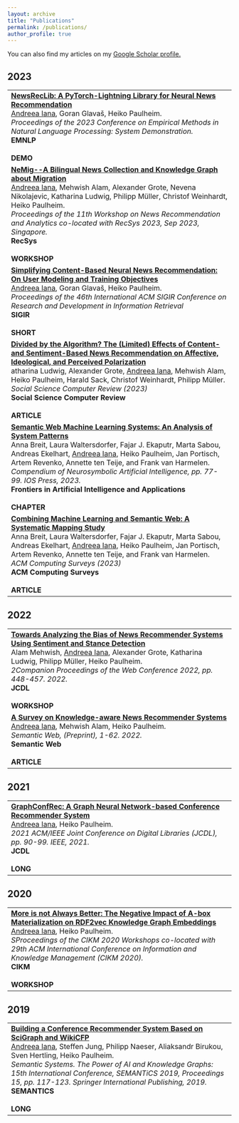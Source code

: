 ```yaml
---
layout: archive
title: "Publications"
permalink: /publications/
author_profile: true
---
```


You can also find my articles on my <u><a href="{{author.googlescholar}}">Google Scholar profile</a>.</u>

<!-- {% include base_path %}

{% for post in site.publications reversed %}
  {% include archive-single.html %}
{% endfor %} -->

## 2023

<table>
    <tr> 
        <td><a href="https://arxiv.org/pdf/2310.01146.pdf/"><b>NewsRecLib: A PyTorch-Lightning Library for Neural News Recommendation</b></a><br>
        <u>Andreea Iana</u>, Goran Glavaš, Heiko Paulheim.<br>
        <i>Proceedings of the 2023 Conference on Empirical Methods in Natural Language Processing: System Demonstration.</i><br>
        <div class="conf_button"><b>EMNLP</b></div>&nbsp;<div class="paper_button"><b>DEMO</b></div>
        </td>
    </tr>
    <tr> 
        <td><a href="https://telecom-paris.hal.science/hal-04197081v1/file/2309.00550.pdf/"><b>NeMig--A Bilingual News Collection and Knowledge Graph about Migration</b></a><br>
        <u>Andreea Iana</u>, Mehwish Alam, Alexander Grote, Nevena Nikolajevic, Katharina Ludwig, Philipp Müller, Christof Weinhardt, Heiko Paulheim.<br>
        <i>Proceedings of the 11th Workshop on News Recommendation and Analytics co-located with RecSys 2023, Sep 2023, Singapore.</i><br>
        <div class="conf_button"><b>RecSys</b></div>&nbsp;<div class="paper_button"><b>WORKSHOP</b></div>
        </td>
    </tr>
    <tr> 
        <td><a href="https://dl.acm.org/doi/pdf/10.1145/3539618.3592062/"><b>Simplifying Content-Based Neural News Recommendation: On User Modeling and Training Objectives</b></a><br>
        <u>Andreea Iana</u>, Goran Glavaš, Heiko Paulheim.<br>
        <i>Proceedings of the 46th International ACM SIGIR Conference on Research and Development in Information Retrieval</i><br>
        <div class="conf_button"><b>SIGIR</b></div>&nbsp;<div class="paper_button"><b>SHORT</b></div>
        </td>
    </tr>
    <tr> 
        <td><a href="https://journals.sagepub.com/doi/pdf/10.1177/08944393221149290/"><b>Divided by the Algorithm? The (Limited) Effects of Content-and Sentiment-Based News Recommendation on Affective, Ideological, and Perceived Polarization</b></a><br>
        atharina Ludwig, Alexander Grote, <u>Andreea Iana</u>, Mehwish Alam, Heiko Paulheim, Harald Sack, Christof Weinhardt, Philipp Müller.<br>
        <i>Social Science Computer Review (2023)</i><br>
        <div class="article_button"><b>Social Science Computer Review</b></div>&nbsp;<div class="paper_button"><b>ARTICLE</b></div>
        </td>
    </tr>
    <tr> 
        <td><a href="https://ebooks.iospress.nl/volumearticle/63713/"><b>Semantic Web Machine Learning Systems: An Analysis of System Patterns</b></a><br>
        Anna Breit, Laura Waltersdorfer, Fajar J. Ekaputr, Marta Sabou, Andreas Ekelhart, <u>Andreea Iana</u>, Heiko Paulheim, Jan Portisch, Artem Revenko, Annette ten Teije, and Frank van Harmelen.<br>
        <i>Compendium of Neurosymbolic Artificial Intelligence, pp. 77-99. IOS Press, 2023.</i><br>
        <div class="book_button"><b>Frontiers in Artificial Intelligence and Applications</b></div>&nbsp;<div class="paper_button"><b>CHAPTER</b></div>
        </td>
    </tr>
    <tr> 
        <td><a href="https://dl.acm.org/doi/pdf/10.1145/3586163/"><b>Combining Machine Learning and Semantic Web: A Systematic Mapping Study</b></a><br>
        Anna Breit, Laura Waltersdorfer, Fajar J. Ekaputr, Marta Sabou, Andreas Ekelhart, <u>Andreea Iana</u>, Heiko Paulheim, Jan Portisch, Artem Revenko, Annette ten Teije, and Frank van Harmelen.<br>
        <i>ACM Computing Surveys (2023)</i><br>
        <div class="article_button"><b>ACM Computing Surveys</b></div>&nbsp;<div class="paper_button"><b>ARTICLE</b></div>
        </td>
    </tr>
</table>

## 2022

<table>
    <tr> 
        <td><a href="https://dl.acm.org/doi/pdf/10.1145/3487553.3524674/"><b>Towards Analyzing the Bias of News Recommender Systems Using Sentiment and Stance Detection</b></a><br>
        Alam Mehwish, <u>Andreea Iana</u>, Alexander Grote, Katharina Ludwig, Philipp Müller, Heiko Paulheim.<br>
        <i>2Companion Proceedings of the Web Conference 2022, pp. 448-457. 2022.</i><br>
        <div class="conf_button"><b>JCDL</b></div>&nbsp;<div class="paper_button"><b>WORKSHOP</b></div>
        </td>
    </tr>
    <tr> 
        <td><a href="https://content.iospress.com/articles/semantic-web/sw222991/"><b>A Survey on Knowledge-aware News Recommender Systems</b></a><br>
        <u>Andreea Iana</u>, Mehwish Alam, Heiko Paulheim.<br>
        <i>Semantic Web, (Preprint), 1-62. 2022.</i><br>
        <div class="article_button"><b>Semantic Web</b></div>&nbsp;<div class="paper_button"><b>ARTICLE</b></div>
        </td>
    </tr>
</table>

## 2021

<table>
    <tr> 
        <td><a href="https://ieeexplore.ieee.org/abstract/document/9651888/"><b>GraphConfRec: A Graph Neural Network-based Conference Recommender System</b></a><br>
        <u>Andreea Iana</u>, Heiko Paulheim.<br>
        <i>2021 ACM/IEEE Joint Conference on Digital Libraries (JCDL), pp. 90-99. IEEE, 2021.</i><br>
        <div class="conf_button"><b>JCDL</b></div>&nbsp;<div class="paper_button"><b>LONG</b></div>
        </td>
    </tr>
</table>

## 2020

<table>
    <tr> 
        <td><a href="https://ceur-ws.org/Vol-2699/paper05.pdf/"><b>More is not Always Better: The Negative Impact of A-box Materialization on RDF2vec Knowledge Graph Embeddings</b></a><br>
        <u>Andreea Iana</u>, Heiko Paulheim.<br>
        <i>SProceedings of the CIKM 2020 Workshops co-located with 29th ACM International Conference on Information and Knowledge Management (CIKM 2020).</i><br>
        <div class="conf_button"><b>CIKM</b></div>&nbsp;<div class="paper_button"><b>WORKSHOP</b></div>
        </td>
    </tr>
</table>

## 2019

<table>
    <tr> 
        <td><a href="https://link.springer.com/chapter/10.1007/978-3-030-33220-4_9/"><b>Building a Conference Recommender System Based on SciGraph and WikiCFP</b></a><br>
        <u>Andreea Iana</u>, Steffen Jung, Philipp Naeser, Aliaksandr Birukou, Sven Hertling, Heiko Paulheim.<br>
        <i>Semantic Systems. The Power of AI and Knowledge Graphs: 15th International Conference, SEMANTiCS 2019, Proceedings 15, pp. 117-123. Springer International Publishing, 2019.</i><br>
        <div class="conf_button"><b>SEMANTICS</b></div>&nbsp;<div class="paper_button"><b>LONG</b></div>
        </td>
    </tr>
</table>






